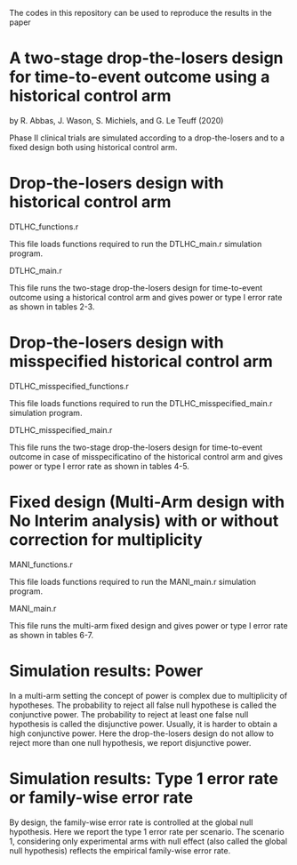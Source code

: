 The codes in this repository can be used to reproduce the results in the paper

# A two-stage drop-the-losers design for time-to-event outcome using a historical control arm

by R. Abbas, J. Wason, S. Michiels, and G. Le Teuff (2020)

Phase II clinical trials are simulated according to a drop-the-losers and to a fixed design both using historical control arm.

# Drop-the-losers design with historical control arm

DTLHC_functions.r 

This file loads functions required to run the DTLHC_main.r simulation program.

DTLHC_main.r 

This file runs the two-stage drop-the-losers design for time-to-event outcome using a historical control arm and gives power or type I error rate as shown in tables 2-3.

# Drop-the-losers design with misspecified historical control arm

DTLHC_misspecified_functions.r 

This file loads functions required to run the DTLHC_misspecified_main.r simulation program.

DTLHC_misspecified_main.r 

This file runs the two-stage drop-the-losers design for time-to-event outcome in case of misspecificatino of the historical control arm and gives power or type I error rate as shown in tables 4-5.

# Fixed design (Multi-Arm design with No Interim analysis) with or without correction for multiplicity

MANI_functions.r 

This file loads functions required to run the MANI_main.r simulation program.

MANI_main.r 

This file runs the multi-arm fixed design and gives power or type I error rate as shown in tables 6-7.

# Simulation results: Power

In a multi-arm setting the concept of power is complex due to multiplicity of hypotheses. The probability to reject all false null hypothese is called the conjunctive power. The probability to reject at least one false null hypothesis is called the disjunctive power. Usually, it is harder to obtain a high conjunctive power. Here the drop-the-losers design do not allow to reject more than one null hypothesis, we report disjunctive power.
 
# Simulation results: Type 1 error rate or family-wise error rate

By design, the family-wise error rate is controlled at the global null hypothesis. Here we report the type 1 error rate per scenario. The scenario 1, considering only experimental arms with null effect (also called the global null hypothesis) reflects the empirical family-wise error rate. 
